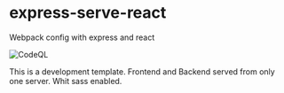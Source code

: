 # express-serve-react
Webpack config with express and react

![CodeQL](https://github.com/ulisses-cruz/express-serve-react/workflows/CodeQL/badge.svg)

This is a development template.
Frontend and Backend served from only one server.
Whit sass enabled.
